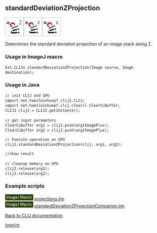 ## standardDeviationZProjection
![Image](images/mini_clij2_logo.png)![Image](images/mini_clijx_logo.png)![Image](images/mini_clijx_logo.png)

Determines the standard deviation projection of an image stack along Z.

### Usage in ImageJ macro
```
Ext.CLIJx_standardDeviationZProjection(Image source, Image destination);
```


### Usage in Java
```
// init CLIJ and GPU
import net.haesleinhuepf.clij2.CLIJ;
import net.haesleinhuepf.clij.clearcl.ClearCLBuffer;
CLIJ2 clij2 = CLIJ2.getInstance();

// get input parameters
ClearCLBuffer arg1 = clij2.push(arg1ImagePlus);
ClearCLBuffer arg2 = clij2.push(arg2ImagePlus);
```

```
// Execute operation on GPU
clij2.standardDeviationZProjection(clij, arg1, arg2);
```

```
//show result

// cleanup memory on GPU
clij2.release(arg1);
clij2.release(arg2);
```




### Example scripts
<a href="https://github.com/clij/clij-advanced-filters/blob/master/src/main/macro/"><img src="images/language_macro.png" height="20"/></a> [projections.ijm](https://github.com/clij/clij-advanced-filters/blob/master/src/main/macro/projections.ijm)  
<a href="https://github.com/clij/clij-advanced-filters/blob/master/src/main/macro/"><img src="images/language_macro.png" height="20"/></a> [standardDeviationZProjectionComparion.ijm](https://github.com/clij/clij-advanced-filters/blob/master/src/main/macro/standardDeviationZProjectionComparion.ijm)  


[Back to CLIJ documentation](https://clij.github.io/)

[Imprint](https://clij.github.io/imprint)

